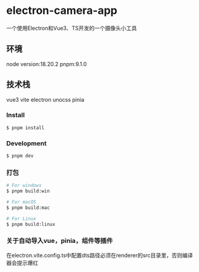 # electron-camera-app
一个使用Electron和Vue3、TS开发的一个摄像头小工具

## 环境
node version:18.20.2
pnpm:9.1.0

## 技术栈
vue3 vite electron unocss pinia


### Install

```bash
$ pnpm install
```

### Development

```bash
$ pnpm dev
```

### 打包

```bash
# For windows
$ pnpm build:win

# For macOS
$ pnpm build:mac

# For Linux
$ pnpm build:linux
```
### 关于自动导入vue，pinia，组件等插件
在electron.vite.config.ts中配置dts路径必须在renderer的src目录里，否则编译器会提示爆红
